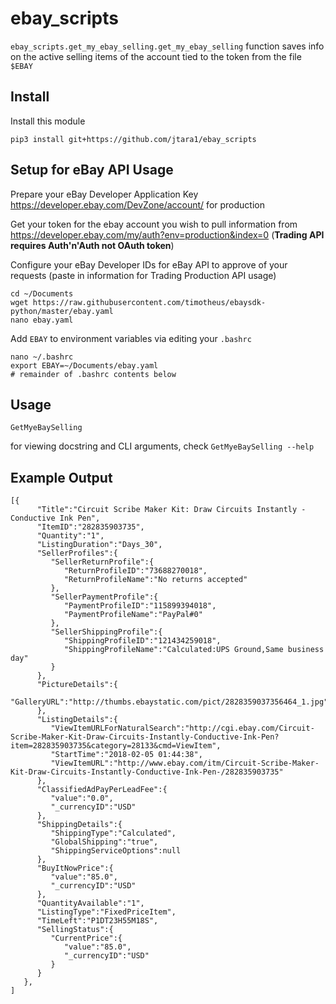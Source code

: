 # ebay_scripts

`ebay_scripts.get_my_ebay_selling.get_my_ebay_selling` function saves info
on the active selling items of the account tied to the token from the file
`$EBAY`

## Install

Install this module
```
pip3 install git+https://github.com/jtara1/ebay_scripts
```

## Setup for eBay API Usage

Prepare your eBay Developer Application Key 
https://developer.ebay.com/DevZone/account/ for production

Get your token for the ebay account you wish to pull information from 
https://developer.ebay.com/my/auth?env=production&index=0 (**Trading API 
requires Auth'n'Auth not OAuth token**)

Configure your eBay Developer IDs for eBay API to approve of your requests
(paste in information for Trading Production API usage)
```
cd ~/Documents
wget https://raw.githubusercontent.com/timotheus/ebaysdk-python/master/ebay.yaml
nano ebay.yaml
```

Add `EBAY` to environment variables via editing your `.bashrc`
```
nano ~/.bashrc
export EBAY=~/Documents/ebay.yaml
# remainder of .bashrc contents below
```

## Usage

```
GetMyeBaySelling
```

for viewing docstring and CLI arguments, check `GetMyeBaySelling --help` 

## Example Output

```
[{  
      "Title":"Circuit Scribe Maker Kit: Draw Circuits Instantly - Conductive Ink Pen",
      "ItemID":"282835903735",
      "Quantity":"1",
      "ListingDuration":"Days_30",
      "SellerProfiles":{  
         "SellerReturnProfile":{  
            "ReturnProfileID":"73688270018",
            "ReturnProfileName":"No returns accepted"
         },
         "SellerPaymentProfile":{  
            "PaymentProfileID":"115899394018",
            "PaymentProfileName":"PayPal#0"
         },
         "SellerShippingProfile":{  
            "ShippingProfileID":"121434259018",
            "ShippingProfileName":"Calculated:UPS Ground,Same business day"
         }
      },
      "PictureDetails":{  
         "GalleryURL":"http://thumbs.ebaystatic.com/pict/2828359037356464_1.jpg"
      },
      "ListingDetails":{  
         "ViewItemURLForNaturalSearch":"http://cgi.ebay.com/Circuit-Scribe-Maker-Kit-Draw-Circuits-Instantly-Conductive-Ink-Pen?item=282835903735&category=28133&cmd=ViewItem",
         "StartTime":"2018-02-05 01:44:38",
         "ViewItemURL":"http://www.ebay.com/itm/Circuit-Scribe-Maker-Kit-Draw-Circuits-Instantly-Conductive-Ink-Pen-/282835903735"
      },
      "ClassifiedAdPayPerLeadFee":{  
         "value":"0.0",
         "_currencyID":"USD"
      },
      "ShippingDetails":{  
         "ShippingType":"Calculated",
         "GlobalShipping":"true",
         "ShippingServiceOptions":null
      },
      "BuyItNowPrice":{  
         "value":"85.0",
         "_currencyID":"USD"
      },
      "QuantityAvailable":"1",
      "ListingType":"FixedPriceItem",
      "TimeLeft":"P1DT23H55M18S",
      "SellingStatus":{  
         "CurrentPrice":{  
            "value":"85.0",
            "_currencyID":"USD"
         }
      }
   },
]
```